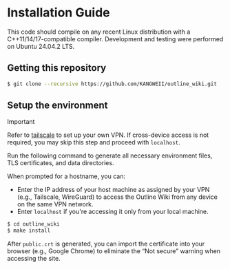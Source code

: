 # Installation Guide

This code should compile on any recent Linux distribution with a C++11/14/17-compatible compiler. Development and testing were performed on Ubuntu 24.04.2 LTS.

## Getting this repository
```bash
$ git clone --recursive https://github.com/KANGWEII/outline_wiki.git
```

## Setup the environment
> [!IMPORTANT]  
> Refer to [tailscale](https://tailscale.com/) to set up your own VPN. If cross-device access is not required, you may skip this step and proceed with `localhost`.

Run the following command to generate all necessary environment files, TLS certificates, and data directories.

When prompted for a hostname, you can:
- Enter the IP address of your host machine as assigned by your VPN (e.g., Tailscale, WireGuard) to access the Outline Wiki from any device on the same VPN network.
- Enter `localhost` if you're accessing it only from your local machine.
```bash
$ cd outline_wiki
$ make install
```

After `public.crt` is generated, you can import the certificate into your browser (e.g., Google Chrome) to eliminate the “Not secure” warning when accessing the site. 